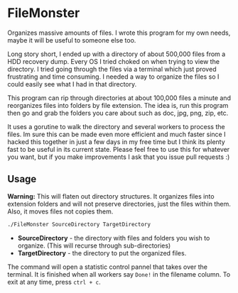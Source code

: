 FileMonster
===========
Organizes massive amounts of files. I wrote this program for my own needs, maybe it will be useful to someone else too.

Long story short, I ended up with a directory of about 500,000 files from a HDD recovery dump.  Every OS I tried choked on when trying to view the directory. I tried going through the files via a terminal which just proved frustrating and time consuming.  I needed a way to organize the files so I could easily see what I had in that directory.

This program can rip through directories at about 100,000 files a minute and reorganizes files into folders by file extension.  The idea is, run this program then go and grab the folders you care about such as doc, jpg, png, zip, etc.

It uses a gorutine to walk the directory and several workers to process the files.  Im sure this can be made even more efficient and much faster since I hacked this together in just a few days in my free time but I think its plenty fast to be useful in its current state.  Please feel free to use this for whatever you want, but if you make improvements I ask that you issue pull requests :)

Usage
------
__Warning:__ This will flaten out directory structures.  It organizes files into extension folders and will not preserve directories, just the files within them.  Also, it moves files not copies them.

```bash
./FileMonster SourceDirectory TargetDirectory
```

*   __SourceDirectory__ - the directory with files and folders you wish to organize. (This will recurse through sub-directories)
*   __TargetDirectory__ - the directory to put the organized files.

The command will open a statistic control pannel that takes over the terminal.  It is finished when all workers say `Done!` in the filename column.  To exit at any time, press `ctrl + c`.